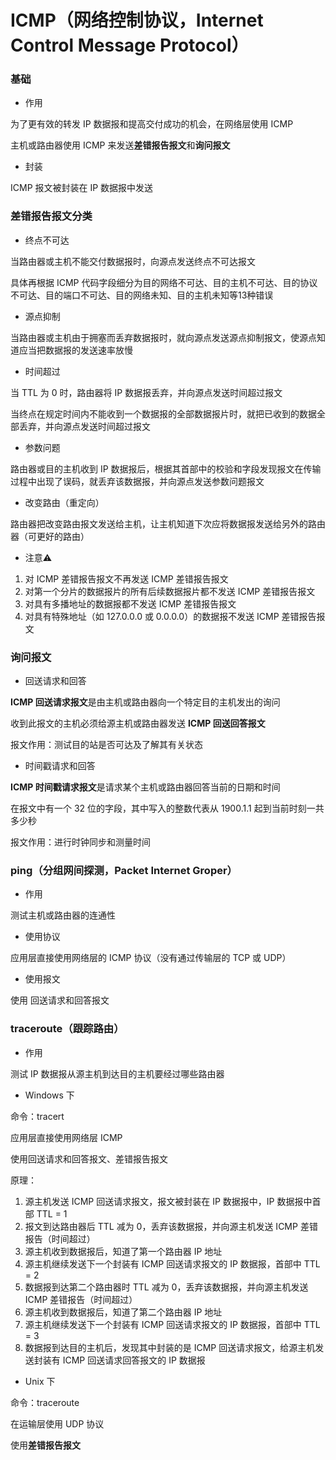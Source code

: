 # ICMP（网络控制协议，Internet Control Message Protocol）


### 基础

* 作用

为了更有效的转发 IP 数据报和提高交付成功的机会，在网络层使用 ICMP

主机或路由器使用 ICMP 来发送**差错报告报文**和**询问报文**


* 封装

ICMP 报文被封装在 IP 数据报中发送


### 差错报告报文分类

* 终点不可达

当路由器或主机不能交付数据报时，向源点发送终点不可达报文

具体再根据 ICMP 代码字段细分为目的网络不可达、目的主机不可达、目的协议不可达、目的端口不可达、目的网络未知、目的主机未知等13种错误


* 源点抑制

当路由器或主机由于拥塞而丢弃数据报时，就向源点发送源点抑制报文，使源点知道应当把数据报的发送速率放慢


* 时间超过

当 TTL 为 0 时，路由器将 IP 数据报丢弃，并向源点发送时间超过报文

当终点在规定时间内不能收到一个数据报的全部数据报片时，就把已收到的数据全部丢弃，并向源点发送时间超过报文


* 参数问题

路由器或目的主机收到 IP 数据报后，根据其首部中的校验和字段发现报文在传输过程中出现了误码，就丢弃该数据报，并向源点发送参数问题报文


* 改变路由（重定向）

路由器把改变路由报文发送给主机，让主机知道下次应将数据报发送给另外的路由器（可更好的路由）


* 注意⚠️

1. 对 ICMP 差错报告报文不再发送 ICMP 差错报告报文
2. 对第一个分片的数据报片的所有后续数据报片都不发送 ICMP 差错报告报文
3. 对具有多播地址的数据报都不发送 ICMP 差错报告报文
4. 对具有特殊地址（如 127.0.0.0 或 0.0.0.0）的数据报不发送 ICMP 差错报告报文


### 询问报文

* 回送请求和回答

**ICMP 回送请求报文**是由主机或路由器向一个特定目的主机发出的询问

收到此报文的主机必须给源主机或路由器发送 **ICMP 回送回答报文**

报文作用：测试目的站是否可达及了解其有关状态


* 时间戳请求和回答

**ICMP 时间戳请求报文**是请求某个主机或路由器回答当前的日期和时间

在报文中有一个 32 位的字段，其中写入的整数代表从 1900.1.1 起到当前时刻一共多少秒

报文作用：进行时钟同步和测量时间


### ping（分组网间探测，Packet Internet Groper）

* 作用

测试主机或路由器的连通性


* 使用协议

应用层直接使用网络层的 ICMP 协议（没有通过传输层的 TCP 或 UDP）


* 使用报文

使用 回送请求和回答报文


### traceroute（跟踪路由）

* 作用

测试 IP 数据报从源主机到达目的主机要经过哪些路由器


* Windows 下

命令：tracert

应用层直接使用网络层 ICMP

使用回送请求和回答报文、差错报告报文

原理：

1. 源主机发送 ICMP 回送请求报文，报文被封装在 IP 数据报中，IP 数据报中首部 TTL = 1
2. 报文到达路由器后 TTL 减为 0，丢弃该数据报，并向源主机发送 ICMP 差错报告（时间超过）
3. 源主机收到数据报后，知道了第一个路由器 IP 地址
4. 源主机继续发送下一个封装有 ICMP 回送请求报文的 IP 数据报，首部中 TTL = 2
5. 数据报到达第二个路由器时 TTL 减为 0，丢弃该数据报，并向源主机发送 ICMP 差错报告（时间超过）
6. 源主机收到数据报后，知道了第二个路由器 IP 地址
7. 源主机继续发送下一个封装有 ICMP 回送请求报文的 IP 数据报，首部中 TTL = 3
8. 数据报到达目的主机后，发现其中封装的是 ICMP 回送请求报文，给源主机发送封装有 ICMP 回送请求回答报文的 IP 数据报


* Unix 下

命令：traceroute

在运输层使用 UDP 协议

使用**差错报告报文**
